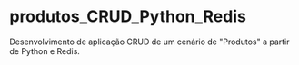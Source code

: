 # produtos_CRUD_Python_Redis
 Desenvolvimento de aplicação CRUD de um cenário de "Produtos" a partir de Python e Redis.
